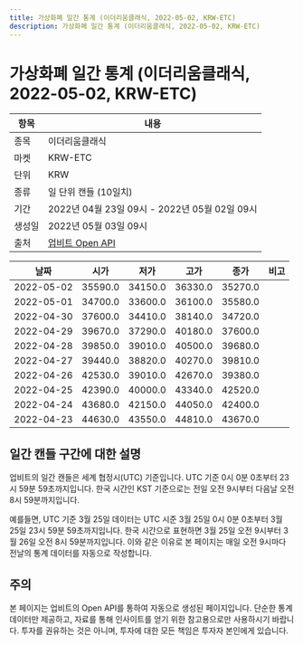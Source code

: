 ```yaml
---
title: 가상화폐 일간 통계 (이더리움클래식, 2022-05-02, KRW-ETC)
description: 가상화폐 일간 통계 (이더리움클래식, 2022-05-02, KRW-ETC)
---
```



가상화폐 일간 통계 (이더리움클래식, 2022-05-02, KRW-ETC)
===

|항목|내용|
|--|--|
|종목|이더리움클래식|
|마켓|KRW-ETC|
|단위|KRW|
|종류|일 단위 캔들 (10일치)|
|기간|2022년 04월 23일 09시 - 2022년 05월 02일 09시|
|생성일|2022년 05월 03일 09시|
|출처|[업비트 Open API](https://docs.upbit.com)|


|날짜|시가|저가|고가|종가|비고|
|--|--|--|--|--|--|
|2022-05-02|35590.0|34150.0|36330.0|35270.0|    |
|2022-05-01|34700.0|33600.0|36100.0|35580.0|    |
|2022-04-30|37600.0|34410.0|38140.0|34720.0|    |
|2022-04-29|39670.0|37290.0|40180.0|37600.0|    |
|2022-04-28|39850.0|39010.0|40500.0|39680.0|    |
|2022-04-27|39440.0|38820.0|40270.0|39810.0|    |
|2022-04-26|42530.0|39010.0|42670.0|39380.0|    |
|2022-04-25|42390.0|40000.0|43340.0|42520.0|    |
|2022-04-24|43680.0|42150.0|44050.0|42400.0|    |
|2022-04-23|44630.0|43550.0|44810.0|43670.0|    |


일간 캔들 구간에 대한 설명
---


업비트의 일간 캔들은 세계 협정시(UTC) 기준입니다. 
UTC 기준 0시 0분 0초부터 23시 59분 59초까지입니다. 
한국 시간인 KST 기준으로는 전일 오전 9시부터 다음날 오전 8시 59분까지입니다. 


예를들면, UTC 기준 3월 25일 데이터는 UTC 시준 3월 25일 0시 0분 0초부터 3월 25일 23시 59분 59초까지입니다. 
한국 시간으로 표현하면 3월 25일 오전 9시부터 3월 26일 오전 8시 59분까지입니다. 
이와 같은 이유로 본 페이지는 매일 오전 9시마다 전날의 통계 데이터를 자동으로 작성합니다. 


주의
---


본 페이지는 업비트의 Open API를 통하여 자동으로 생성된 페이지입니다. 
단순한 통계 데이터만 제공하고, 자료를 통해 인사이트를 얻기 위한 참고용으로만 사용하시기 바랍니다. 
투자를 권유하는 것은 아니며, 투자에 대한 모든 책임은 투자자 본인에게 있습니다. 
